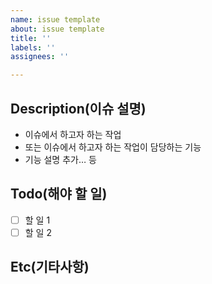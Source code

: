 ```yaml
---
name: issue template
about: issue template
title: ''
labels: ''
assignees: ''

---
```


## Description(이슈 설명)

- 이슈에서 하고자 하는 작업
- 또는 이슈에서 하고자 하는 작업이 담당하는 기능
- 기능 설명 추가… 등

## Todo(해야 할 일)

- [ ]  할 일 1
- [ ]  할 일 2

## Etc(기타사항)
